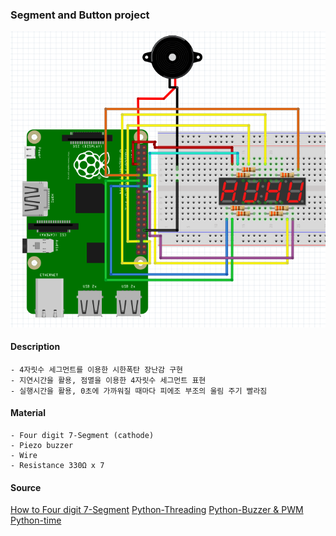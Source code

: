 ### Segment and Button project

![explosion_img](./explosion.PNG)

#### Description
	- 4자릿수 세그먼트를 이용한 시한폭탄 장난감 구현
	- 지연시간을 활용, 점멸을 이용한 4자릿수 세그먼트 표현
	- 실행시간을 활용, 0초에 가까워질 때마다 피에조 부조의 울림 주기 빨라짐

#### Material
	- Four digit 7-Segment (cathode)
	- Piezo buzzer
	- Wire
	- Resistance 330Ω x 7


#### Source
[How to Four digit 7-Segment](https://m.blog.naver.com/PostView.nhn?blogId=dokkosam&logNo=221251177632&proxyReferer=https:%2F%2Fwww.google.com%2F)
[Python-Threading](https://sinwho.tistory.com/entry/%ED%8C%8C%EC%9D%B4%EC%8D%ACPython-%ED%83%80%EC%9D%B4%EB%A8%B8-%EC%82%AC%EC%9A%A9%ED%95%98%EA%B8%B0)
[Python-Buzzer & PWM](https://software-craftsman.tistory.com/46)
[Python-time](https://m.blog.naver.com/PostView.nhn?blogId=dsz08082&logNo=221601318378&proxyReferer=https:%2F%2Fwww.google.com%2F)